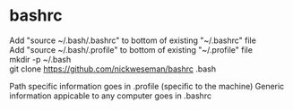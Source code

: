 # bashrc  

Add "source \~/.bash/.bashrc" to bottom of existing "\~/.bashrc" file  
Add "source \~/.bash/.profile" to bottom of existing "\~/.profile" file  
mkdir -p ~/.bash  
git clone https://github.com/nickweseman/bashrc .bash  

Path specific information goes in .profile  (specific to the machine)
Generic information appicable to any computer goes in .bashrc  

